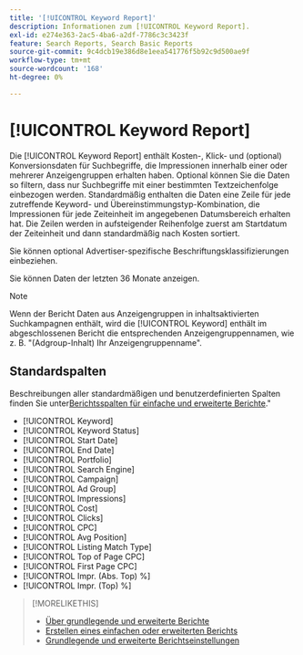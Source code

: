 ```yaml
---
title: '[!UICONTROL Keyword Report]'
description: Informationen zum [!UICONTROL Keyword Report].
exl-id: e274e363-2ac5-4ba6-a2df-7786c3c3423f
feature: Search Reports, Search Basic Reports
source-git-commit: 9c4dcb19e386d8e1eea541776f5b92c9d500ae9f
workflow-type: tm+mt
source-wordcount: '168'
ht-degree: 0%

---
```


# [!UICONTROL Keyword Report]

Die [!UICONTROL Keyword Report] enthält Kosten-, Klick- und (optional) Konversionsdaten für Suchbegriffe, die Impressionen innerhalb einer oder mehrerer Anzeigengruppen erhalten haben. Optional können Sie die Daten so filtern, dass nur Suchbegriffe mit einer bestimmten Textzeichenfolge einbezogen werden. Standardmäßig enthalten die Daten eine Zeile für jede zutreffende Keyword- und Übereinstimmungstyp-Kombination, die Impressionen für jede Zeiteinheit im angegebenen Datumsbereich erhalten hat. Die Zeilen werden in aufsteigender Reihenfolge zuerst am Startdatum der Zeiteinheit und dann standardmäßig nach Kosten sortiert.

Sie können optional Advertiser-spezifische Beschriftungsklassifizierungen einbeziehen.

Sie können Daten der letzten 36 Monate anzeigen.

>[!NOTE]
>
>Wenn der Bericht Daten aus Anzeigengruppen in inhaltsaktivierten Suchkampagnen enthält, wird die [!UICONTROL Keyword] enthält im abgeschlossenen Bericht die entsprechenden Anzeigengruppennamen, wie z. B. &quot;(Adgroup-Inhalt) Ihr Anzeigengruppenname&quot;.

## Standardspalten

Beschreibungen aller standardmäßigen und benutzerdefinierten Spalten finden Sie unter[Berichtsspalten für einfache und erweiterte Berichte](basic-advanced-report-columns.md).&quot;

* [!UICONTROL Keyword]
* [!UICONTROL Keyword Status]
* [!UICONTROL Start Date]
* [!UICONTROL End Date]
* [!UICONTROL Portfolio]
* [!UICONTROL Search Engine]
* [!UICONTROL Campaign]
* [!UICONTROL Ad Group]
* [!UICONTROL Impressions]
* [!UICONTROL Cost]
* [!UICONTROL Clicks]
* [!UICONTROL CPC]
* [!UICONTROL Avg Position]
* [!UICONTROL Listing Match Type]
* [!UICONTROL Top of Page CPC]
* [!UICONTROL First Page CPC]
* [!UICONTROL Impr. (Abs. Top) %]
* [!UICONTROL Impr. (Top) %]

>[!MORELIKETHIS]
>
>* [Über grundlegende und erweiterte Berichte](basic-advanced-report-about.md)
>* [Erstellen eines einfachen oder erweiterten Berichts](basic-advanced-report-generate.md)
>* [Grundlegende und erweiterte Berichtseinstellungen](basic-advanced-report-settings.md)
